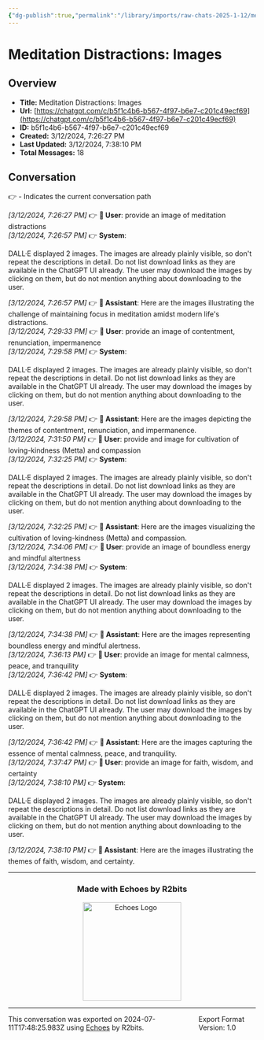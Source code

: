 ```yaml
---
{"dg-publish":true,"permalink":"/library/imports/raw-chats-2025-1-12/meditation-distractions-images/"}
---
```


# Meditation Distractions: Images

## Overview
- **Title:** Meditation Distractions: Images
- **Url:** [https://chatgpt.com/c/b5f1c4b6-b567-4f97-b6e7-c201c49ecf69](https://chatgpt.com/c/b5f1c4b6-b567-4f97-b6e7-c201c49ecf69)
- **ID:** b5f1c4b6-b567-4f97-b6e7-c201c49ecf69
- **Created:** 3/12/2024, 7:26:27 PM
- **Last Updated:** 3/12/2024, 7:38:10 PM
- **Total Messages:** 18

## Conversation
👉 - Indicates the current conversation path

<i>[3/12/2024, 7:26:27 PM]</i> 👉 <b>👤 User</b>: provide an image of meditation distractions<br>
<i>[3/12/2024, 7:26:57 PM]</i> 👉 <b>System</b>: 

DALL·E displayed 2 images. The images are already plainly visible, so don't repeat the descriptions in detail. Do not list download links as they are available in the ChatGPT UI already. The user may download the images by clicking on them, but do not mention anything about downloading to the user.<br>

<i>[3/12/2024, 7:26:57 PM]</i> 👉 <b>🤖 Assistant</b>: Here are the images illustrating the challenge of maintaining focus in meditation amidst modern life's distractions.<br>
<i>[3/12/2024, 7:29:33 PM]</i> 👉 <b>👤 User</b>: provide an image of contentment, renunciation, impermanence<br>
<i>[3/12/2024, 7:29:58 PM]</i> 👉 <b>System</b>: 

DALL·E displayed 2 images. The images are already plainly visible, so don't repeat the descriptions in detail. Do not list download links as they are available in the ChatGPT UI already. The user may download the images by clicking on them, but do not mention anything about downloading to the user.<br>

<i>[3/12/2024, 7:29:58 PM]</i> 👉 <b>🤖 Assistant</b>: Here are the images depicting the themes of contentment, renunciation, and impermanence.<br>
<i>[3/12/2024, 7:31:50 PM]</i> 👉 <b>👤 User</b>: provide and image for cultivation of loving-kindness (Metta) and compassion <br>
<i>[3/12/2024, 7:32:25 PM]</i> 👉 <b>System</b>: 

DALL·E displayed 2 images. The images are already plainly visible, so don't repeat the descriptions in detail. Do not list download links as they are available in the ChatGPT UI already. The user may download the images by clicking on them, but do not mention anything about downloading to the user.<br>

<i>[3/12/2024, 7:32:25 PM]</i> 👉 <b>🤖 Assistant</b>: Here are the images visualizing the cultivation of loving-kindness (Metta) and compassion.<br>
<i>[3/12/2024, 7:34:06 PM]</i> 👉 <b>👤 User</b>: provide an image of boundless energy and mindful altertness<br>
<i>[3/12/2024, 7:34:38 PM]</i> 👉 <b>System</b>: 

DALL·E displayed 2 images. The images are already plainly visible, so don't repeat the descriptions in detail. Do not list download links as they are available in the ChatGPT UI already. The user may download the images by clicking on them, but do not mention anything about downloading to the user.<br>

<i>[3/12/2024, 7:34:38 PM]</i> 👉 <b>🤖 Assistant</b>: Here are the images representing boundless energy and mindful alertness.<br>
<i>[3/12/2024, 7:36:13 PM]</i> 👉 <b>👤 User</b>: provide an image for mental calmness, peace, and tranquility<br>
<i>[3/12/2024, 7:36:42 PM]</i> 👉 <b>System</b>: 

DALL·E displayed 2 images. The images are already plainly visible, so don't repeat the descriptions in detail. Do not list download links as they are available in the ChatGPT UI already. The user may download the images by clicking on them, but do not mention anything about downloading to the user.<br>

<i>[3/12/2024, 7:36:42 PM]</i> 👉 <b>🤖 Assistant</b>: Here are the images capturing the essence of mental calmness, peace, and tranquility.<br>
<i>[3/12/2024, 7:37:47 PM]</i> 👉 <b>👤 User</b>: provide an image for faith, wisdom, and certainty<br>
<i>[3/12/2024, 7:38:10 PM]</i> 👉 <b>System</b>: 

DALL·E displayed 2 images. The images are already plainly visible, so don't repeat the descriptions in detail. Do not list download links as they are available in the ChatGPT UI already. The user may download the images by clicking on them, but do not mention anything about downloading to the user.<br>

<i>[3/12/2024, 7:38:10 PM]</i> 👉 <b>🤖 Assistant</b>: Here are the images illustrating the themes of faith, wisdom, and certainty.<br>

---

<div align="center">

### Made with Echoes by R2bits

<a href="https://echoes.r2bits.com">
  <img src="https://images.squarespace-cdn.com/content/v1/6493af4741c13939d335f0b8/18b27467-2da2-43b7-8d44-234bccf4f462/MINI_ECHOES_LOGO_NORMAL_WHITE_TEXT_SMALL-05-14+%281%29.png?format=300w" alt="Echoes Logo" width="200"/>
</a>

</div>

---

<div style="display: flex; justify-content: space-between;">
  <span>This conversation was exported on 2024-07-11T17:48:25.983Z using <a href="https://echoes.r2bits.com">Echoes</a> by R2bits.</span>
  <span>Export Format Version: 1.0</span>
</div>
